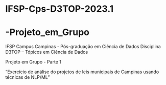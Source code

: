 # IFSP-Cps-D3TOP-2023.1
# -Projeto_em_Grupo

IFSP Campus Campinas - Pós-graduação em Ciência de Dados
Disciplina D3TOP – Tópicos em Ciência de Dados

Projeto em Grupo - Parte 1

“Exercício de análise do projetos de leis municipais de Campinas usando técnicas de NLP/ML”
